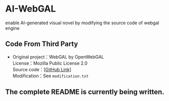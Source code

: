 # AI-WebGAL
enable AI-generated visual novel by modifying the source code of webgal engine

## Code From Third Party

- Original project：WebGAL  by OpenWebGAL  
  License：Mozilla Public License 2.0  
  Source code：[[GitHub Link]](https://github.com/OpenWebGAL/WebGAL)  
  Modification：See `modification.txt`  

## The complete README is currently being written.
